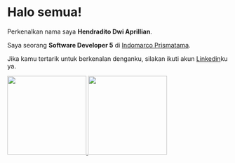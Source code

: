 # Halo semua! 

Perkenalkan nama saya **Hendradito Dwi Aprillian**.

Saya seorang **Software Developer 5** di [Indomarco Prismatama](https://indomaret.co.id/).

Jika kamu tertarik untuk berkenalan denganku, silakan ikuti akun [Linkedin](https://www.linkedin.com/in/hendraditodwia/)ku ya.

<p align="left">
<a href="https://github.com/hendraditoda">
  <img height="180em" src="https://github-readme-stats-eight-theta.vercel.app/api?username=hendraditoda&show_icons=true&theme=algolia&include_all_commits=true&count_private=true"/>
  <img height="180em" src="https://github-readme-stats-eight-theta.vercel.app/api/top-langs/?username=hendraditoda&layout=compact&langs_count=8&theme=algolia"/>
</a>
</p>

<!--
**hendraditoda/hendraditoda** is a ✨ _special_ ✨ repository because its `README.md` (this file) appears on your GitHub profile.

Here are some ideas to get you started:

- 🔭 I’m currently working on ...
- 🌱 I’m currently learning ...
- 👯 I’m looking to collaborate on ...
- 🤔 I’m looking for help with ...
- 💬 Ask me about ...
- 📫 How to reach me: ...
- 😄 Pronouns: ...
- ⚡ Fun fact: ...
-->
